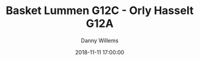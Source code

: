 ---
layout: album
title: Basket Lummen G12C - Orly Hasselt G12A
description: Competitie wedstrijd tussen Basket Lummen G12 C en Orly Hasselt G12 A.
date: 2018-11-11 17:00:00
cover: /albums/2018-11-11-Basket-Lummen-G12C-Orly-Hasselt-G12A/thumbnails/IMG_7232.jpg
author: Danny Willems
archived: true
pagination: 
  enabled: true
  images: true
  imageLayout: image
  itemsPerPage: 64
---